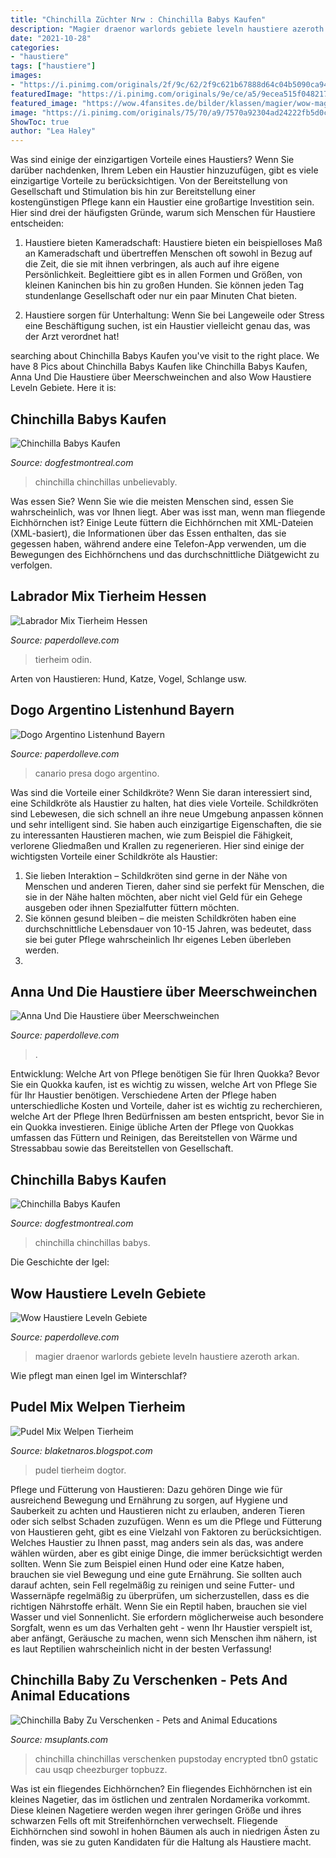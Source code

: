```yaml
---
title: "Chinchilla Züchter Nrw : Chinchilla Babys Kaufen"
description: "Magier draenor warlords gebiete leveln haustiere azeroth arkan"
date: "2021-10-28"
categories:
- "haustiere"
tags: ["haustiere"]
images:
- "https://i.pinimg.com/originals/2f/9c/62/2f9c621b67888d64c04b5090ca9490e9.jpg"
featuredImage: "https://i.pinimg.com/originals/9e/ce/a5/9ecea515f04821728acd2a3b0cb45623.jpg"
featured_image: "https://wow.4fansites.de/bilder/klassen/magier/wow-magier.jpg"
image: "https://i.pinimg.com/originals/75/70/a9/7570a92304ad24222fb5d0c9cf3eccef.jpg"
ShowToc: true
author: "Lea Haley"
---
```



Was sind einige der einzigartigen Vorteile eines Haustiers?
Wenn Sie darüber nachdenken, Ihrem Leben ein Haustier hinzuzufügen, gibt es viele einzigartige Vorteile zu berücksichtigen. Von der Bereitstellung von Gesellschaft und Stimulation bis hin zur Bereitstellung einer kostengünstigen Pflege kann ein Haustier eine großartige Investition sein. Hier sind drei der häufigsten Gründe, warum sich Menschen für Haustiere entscheiden:
1. Haustiere bieten Kameradschaft: Haustiere bieten ein beispielloses Maß an Kameradschaft und übertreffen Menschen oft sowohl in Bezug auf die Zeit, die sie mit ihnen verbringen, als auch auf ihre eigene Persönlichkeit. Begleittiere gibt es in allen Formen und Größen, von kleinen Kaninchen bis hin zu großen Hunden. Sie können jeden Tag stundenlange Gesellschaft oder nur ein paar Minuten Chat bieten.

2. Haustiere sorgen für Unterhaltung: Wenn Sie bei Langeweile oder Stress eine Beschäftigung suchen, ist ein Haustier vielleicht genau das, was der Arzt verordnet hat!

	

		
searching about Chinchilla Babys Kaufen you've visit to the right place. We have 8 Pics about Chinchilla Babys Kaufen like Chinchilla Babys Kaufen, Anna Und Die Haustiere über Meerschweinchen and also Wow Haustiere Leveln Gebiete. Here it is:
		
    
## Chinchilla Babys Kaufen

<img loading=lazy src="https://i.pinimg.com/originals/3a/7d/93/3a7d9379f5cd805d36e582e56a6c7a65.jpg" onerror="this.onerror=null;this.src='https://tse1.mm.bing.net/th?id=OIP.cUaJ41QIxYZoGk6iX0Lv5wHaFp&amp;pid=15.1';" alt="Chinchilla Babys Kaufen">

_Source: dogfestmontreal.com_

>chinchilla chinchillas unbelievably. 

	

Was essen Sie?
Wenn Sie wie die meisten Menschen sind, essen Sie wahrscheinlich, was vor Ihnen liegt. Aber was isst man, wenn man fliegende Eichhörnchen ist? Einige Leute füttern die Eichhörnchen mit XML-Dateien (XML-basiert), die Informationen über das Essen enthalten, das sie gegessen haben, während andere eine Telefon-App verwenden, um die Bewegungen des Eichhörnchens und das durchschnittliche Diätgewicht zu verfolgen.

    
## Labrador Mix Tierheim Hessen

<img loading=lazy src="https://i.pinimg.com/originals/0c/1c/b1/0c1cb1d1344f7ceff38c635bb049bfe4.jpg" onerror="this.onerror=null;this.src='https://tse3.mm.bing.net/th?id=OIP.tOWKW07w11bS-p8q9SeTHQAAAA&amp;pid=15.1';" alt="Labrador Mix Tierheim Hessen">

_Source: paperdolleve.com_

>tierheim odin. 

	

Arten von Haustieren: Hund, Katze, Vogel, Schlange usw.

    
## Dogo Argentino Listenhund Bayern

<img loading=lazy src="https://i.pinimg.com/originals/9d/5f/85/9d5f8566da80831e899cf51aca7de122.jpg" onerror="this.onerror=null;this.src='https://tse3.mm.bing.net/th?id=OIP.s7cuMG7f9j2MnFoyAquL-gAAAA&amp;pid=15.1';" alt="Dogo Argentino Listenhund Bayern">

_Source: paperdolleve.com_

>canario presa dogo argentino. 

	

Was sind die Vorteile einer Schildkröte?
Wenn Sie daran interessiert sind, eine Schildkröte als Haustier zu halten, hat dies viele Vorteile. Schildkröten sind Lebewesen, die sich schnell an ihre neue Umgebung anpassen können und sehr intelligent sind. Sie haben auch einzigartige Eigenschaften, die sie zu interessanten Haustieren machen, wie zum Beispiel die Fähigkeit, verlorene Gliedmaßen und Krallen zu regenerieren. Hier sind einige der wichtigsten Vorteile einer Schildkröte als Haustier:
1. Sie lieben Interaktion – Schildkröten sind gerne in der Nähe von Menschen und anderen Tieren, daher sind sie perfekt für Menschen, die sie in der Nähe halten möchten, aber nicht viel Geld für ein Gehege ausgeben oder ihnen Spezialfutter füttern möchten.
2. Sie können gesund bleiben – die meisten Schildkröten haben eine durchschnittliche Lebensdauer von 10-15 Jahren, was bedeutet, dass sie bei guter Pflege wahrscheinlich Ihr eigenes Leben überleben werden.
3.

    
## Anna Und Die Haustiere über Meerschweinchen

<img loading=lazy src="https://i.pinimg.com/originals/75/70/a9/7570a92304ad24222fb5d0c9cf3eccef.jpg" onerror="this.onerror=null;this.src='https://tse1.mm.bing.net/th?id=OIP.XD1xdb3tP0lns_J2jCUPqAHaIC&amp;pid=15.1';" alt="Anna Und Die Haustiere über Meerschweinchen">

_Source: paperdolleve.com_

>. 

	

Entwicklung: Welche Art von Pflege benötigen Sie für Ihren Quokka?
Bevor Sie ein Quokka kaufen, ist es wichtig zu wissen, welche Art von Pflege Sie für Ihr Haustier benötigen. Verschiedene Arten der Pflege haben unterschiedliche Kosten und Vorteile, daher ist es wichtig zu recherchieren, welche Art der Pflege Ihren Bedürfnissen am besten entspricht, bevor Sie in ein Quokka investieren. Einige übliche Arten der Pflege von Quokkas umfassen das Füttern und Reinigen, das Bereitstellen von Wärme und Stressabbau sowie das Bereitstellen von Gesellschaft.

    
## Chinchilla Babys Kaufen

<img loading=lazy src="https://i.pinimg.com/originals/2f/9c/62/2f9c621b67888d64c04b5090ca9490e9.jpg" onerror="this.onerror=null;this.src='https://tse3.mm.bing.net/th?id=OIP.qffBxTjSR0-LkwBGgO5IQwHaFi&amp;pid=15.1';" alt="Chinchilla Babys Kaufen">

_Source: dogfestmontreal.com_

>chinchilla chinchillas babys. 

	

Die Geschichte der Igel:

    
## Wow Haustiere Leveln Gebiete

<img loading=lazy src="https://wow.4fansites.de/bilder/klassen/magier/wow-magier.jpg" onerror="this.onerror=null;this.src='https://tse2.mm.bing.net/th?id=OIP.76oa9PrjV3oxoAuwEk46ywHaG9&amp;pid=15.1';" alt="Wow Haustiere Leveln Gebiete">

_Source: paperdolleve.com_

>magier draenor warlords gebiete leveln haustiere azeroth arkan. 

	

Wie pflegt man einen Igel im Winterschlaf?

    
## Pudel Mix Welpen Tierheim

<img loading=lazy src="https://i.pinimg.com/originals/9e/ce/a5/9ecea515f04821728acd2a3b0cb45623.jpg" onerror="this.onerror=null;this.src='https://tse3.mm.bing.net/th?id=OIP.S2FzPZf-v3k5XjV7gV5NFwHaFj&amp;pid=15.1';" alt="Pudel Mix Welpen Tierheim">

_Source: blaketnaros.blogspot.com_

>pudel tierheim dogtor. 

	

Pflege und Fütterung von Haustieren: Dazu gehören Dinge wie für ausreichend Bewegung und Ernährung zu sorgen, auf Hygiene und Sauberkeit zu achten und Haustieren nicht zu erlauben, anderen Tieren oder sich selbst Schaden zuzufügen.
Wenn es um die Pflege und Fütterung von Haustieren geht, gibt es eine Vielzahl von Faktoren zu berücksichtigen. Welches Haustier zu Ihnen passt, mag anders sein als das, was andere wählen würden, aber es gibt einige Dinge, die immer berücksichtigt werden sollten. Wenn Sie zum Beispiel einen Hund oder eine Katze haben, brauchen sie viel Bewegung und eine gute Ernährung. Sie sollten auch darauf achten, sein Fell regelmäßig zu reinigen und seine Futter- und Wassernäpfe regelmäßig zu überprüfen, um sicherzustellen, dass es die richtigen Nährstoffe erhält. Wenn Sie ein Reptil haben, brauchen sie viel Wasser und viel Sonnenlicht. Sie erfordern möglicherweise auch besondere Sorgfalt, wenn es um das Verhalten geht - wenn Ihr Haustier verspielt ist, aber anfängt, Geräusche zu machen, wenn sich Menschen ihm nähern, ist es laut Reptilien wahrscheinlich nicht in der besten Verfassung!

    
## Chinchilla Baby Zu Verschenken - Pets And Animal Educations

<img loading=lazy src="https://i.pinimg.com/originals/c6/bc/d1/c6bcd1ea292261c97a8448fc15a369a8.jpg" onerror="this.onerror=null;this.src='https://tse2.mm.bing.net/th?id=OIP.AUhv54mxLEL__QiEPOu9NwAAAA&amp;pid=15.1';" alt="Chinchilla Baby Zu Verschenken - Pets and Animal Educations">

_Source: msuplants.com_

>chinchilla chinchillas verschenken pupstoday encrypted tbn0 gstatic cau usqp cheezburger topbuzz. 

	

Was ist ein fliegendes Eichhörnchen?
Ein fliegendes Eichhörnchen ist ein kleines Nagetier, das im östlichen und zentralen Nordamerika vorkommt. Diese kleinen Nagetiere werden wegen ihrer geringen Größe und ihres schwarzen Fells oft mit Streifenhörnchen verwechselt. Fliegende Eichhörnchen sind sowohl in hohen Bäumen als auch in niedrigen Ästen zu finden, was sie zu guten Kandidaten für die Haltung als Haustiere macht.

